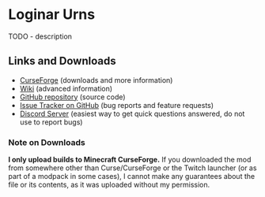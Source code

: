 # Loginar Urns

TODO - description

## Links and Downloads

- [CurseForge](https://minecraft.curseforge.com/projects/loginar-urns) (downloads and more information)
- [Wiki](https://github.com/SilentChaos512/Loginar-Urns/wiki) (advanced information)
- [GitHub repository](https://github.com/SilentChaos512/Loginar-Urns) (source code)
- [Issue Tracker on GitHub](https://github.com/SilentChaos512/Loginar-Urns/issues) (bug reports and feature requests)
- [Discord Server](https://discord.gg/Adyk9zHnUn) (easiest way to get quick questions answered, do not use to report bugs)

### Note on Downloads

**I only upload builds to Minecraft CurseForge.** If you downloaded the mod from somewhere other than Curse/CurseForge or the Twitch launcher (or as part of a modpack in some cases), I cannot make any guarantees about the file or its contents, as it was uploaded without my permission.
